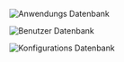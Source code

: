 ![Anwendungs Datenbank](docs/tmp/programDb.png)

![Benutzer Datenbank](docs/tmp/userDb.png)

![Konfigurations Datenbank](docs/tmp/configurationDb.png)